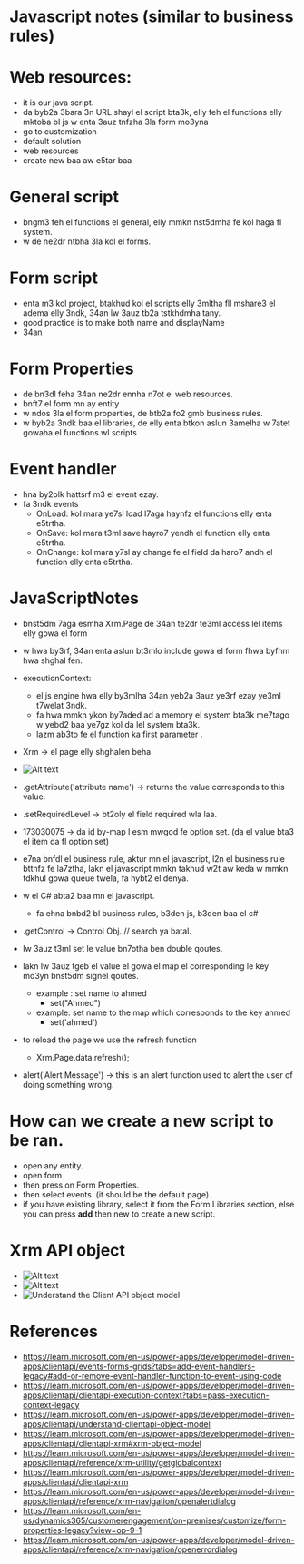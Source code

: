 # Javascript notes (similar to business rules)

# Web resources:

- it is our java script.
- da byb2a 3bara 3n URL shayl el script bta3k, elly feh el functions elly mktoba bl js w enta 3auz tnfzha 3la form mo3yna
- go to customization
- default solution
- web resources
- create new baa aw e5tar baa

# General script

- bngm3 feh el functions el general, elly mmkn nst5dmha fe kol haga fl system.
- w de ne2dr ntbha 3la kol el forms.

# Form script

- enta m3 kol project, btakhud kol el scripts elly 3mltha fll mshare3 el adema elly 3ndk, 34an lw 3auz tb2a tstkhdmha tany.
- good practice is to make both name and displayName
- 34an

# Form Properties

- de bn3dl feha 34an ne2dr ennha n7ot el web resources.
- bnft7 el form mn ay entity
- w ndos 3la el form properties, de btb2a fo2 gmb business rules.
- w byb2a 3ndk baa el libraries, de elly enta btkon aslun 3amelha w 7atet gowaha el functions wl scripts

# Event handler

- hna by2olk hattsrf m3 el event ezay.
- fa 3ndk events
  - OnLoad: kol mara ye7sl load l7aga haynfz el functions elly enta e5trtha.
  - OnSave: kol mara t3ml save hayro7 yendh el function elly enta e5trtha.
  - OnChange: kol mara y7sl ay change fe el field da haro7 andh el function elly enta e5trtha.

# JavaScriptNotes

- bnst5dm 7aga esmha Xrm.Page de 34an te2dr te3ml access lel items elly gowa el form
- w hwa by3rf, 34an enta aslun bt3mlo include gowa el form fhwa byfhm hwa shghal fen.
- executionContext:

  - el js engine hwa elly by3mlha 34an yeb2a 3auz ye3rf ezay ye3ml t7welat 3ndk.
  - fa hwa mmkn ykon by7aded ad a memory el system bta3k me7tago w yebd2 baa ye7gz kol da lel system bta3k.
  - lazm ab3to fe el function ka first parameter .

- Xrm -> el page elly shghalen beha.
- ![Alt text](image.png)
- .getAttribute('attribute name') -> returns the value corresponds to this value.
- .setRequiredLevel -> bt2oly el field required wla laa.
- 173030075 -> da id by-map l esm mwgod fe option set. (da el value bta3 el item da fl option set)
- e7na bnfdl el business rule, aktur mn el javascript, l2n el business rule bttnfz fe la7ztha, lakn el javascript mmkn takhud w2t aw keda w mmkn tdkhul gowa queue twela, fa hybt2 el denya.
- w el C# abta2 baa mn el javascript.
  - fa ehna bnbd2 bl business rules, b3den js, b3den baa el c#
- .getControl -> Control Obj. // search ya batal.
- lw 3auz t3ml set le value bn7otha ben double qoutes.
- lakn lw 3auz tgeb el value el gowa el map el corresponding le key mo3yn bnst5dm signel qoutes.
  - example : set name to ahmed
    - set("Ahmed")
  - example: set name to the map which corresponds to the key ahmed
    - set('ahmed')
- to reload the page we use the refresh function
  - Xrm.Page.data.refresh();
- alert('Alert Message') -> this is an alert function used to alert the user of doing something wrong.

# How can we create a new script to be ran.

- open any entity.
- open form
- then press on Form Properties.
- then select events. (it should be the default page).
- if you have existing library, select it from the Form Libraries section, else you can press **add** then new to create a new script.

# Xrm API object

- ![Alt text](image-1.png)
- ![Alt text](image-2.png)
- ![Understand the Client API object model](image-3.png)

# References

- https://learn.microsoft.com/en-us/power-apps/developer/model-driven-apps/clientapi/events-forms-grids?tabs=add-event-handlers-legacy#add-or-remove-event-handler-function-to-event-using-code
- https://learn.microsoft.com/en-us/power-apps/developer/model-driven-apps/clientapi/clientapi-execution-context?tabs=pass-execution-context-legacy
- https://learn.microsoft.com/en-us/power-apps/developer/model-driven-apps/clientapi/understand-clientapi-object-model
- https://learn.microsoft.com/en-us/power-apps/developer/model-driven-apps/clientapi/clientapi-xrm#xrm-object-model
- https://learn.microsoft.com/en-us/power-apps/developer/model-driven-apps/clientapi/reference/xrm-utility/getglobalcontext
- https://learn.microsoft.com/en-us/power-apps/developer/model-driven-apps/clientapi/clientapi-xrm
- https://learn.microsoft.com/en-us/power-apps/developer/model-driven-apps/clientapi/reference/xrm-navigation/openalertdialog
- https://learn.microsoft.com/en-us/dynamics365/customerengagement/on-premises/customize/form-properties-legacy?view=op-9-1
- https://learn.microsoft.com/en-us/power-apps/developer/model-driven-apps/clientapi/reference/xrm-navigation/openerrordialog
